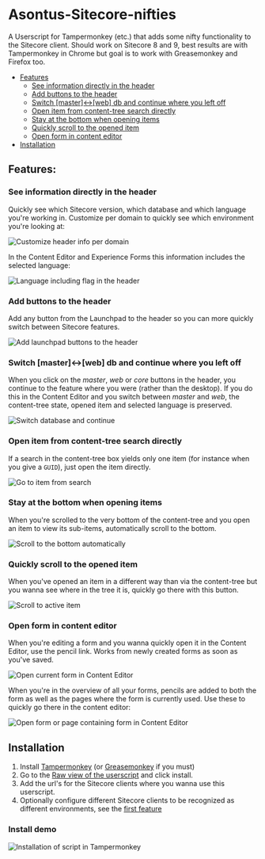 Asontus-Sitecore-nifties
========================

A Userscript for Tampermonkey (etc.) that adds some nifty functionality to the Sitecore client. Should work on Sitecore 8 and 9, best results are with Tampermonkey in Chrome but goal is to work with Greasemonkey and Firefox too.

- [Features](#features)
  - [See information directly in the header](#see-information-directly-in-the-header)
  - [Add buttons to the header](#add-buttons-to-the-header)
  - [Switch [master]<->[web] db and continue where you left off](#switch-master-web-db-and-continue-where-you-left-off)
  - [Open item from content-tree search directly](#open-item-from-content-tree-search-directly)
  - [Stay at the bottom when opening items](#stay-at-the-bottom-when-opening-items)
  - [Quickly scroll to the opened item](#quickly-scroll-to-the-opened-item)
  - [Open form in content editor](#open-form-in-content-editor)
- [Installation](#installation)

Features:
---------

### See information directly in the header

Quickly see which Sitecore version, which database and which language you're working in. Customize per domain to quickly see which environment you're looking at:

![Customize header info per domain](./assets/register-domain.gif)

In the Content Editor and Experience Forms this information includes the selected language:

![Language including flag in the header](./assets/language.gif)

### Add buttons to the header

Add any button from the Launchpad to the header so you can more quickly switch between Sitecore features.

![Add launchpad buttons to the header](./assets/quick-access.gif)

### Switch [master]<->[web] db and continue where you left off

When you click on the _master_, _web_ or _core_ buttons in the header, you continue to the feature where you were (rather than the desktop). If you do this in the Content Editor and you switch between _master_ and _web_, the content-tree state, opened item and selected language is preserved.

![Switch database and continue](./assets/continue-to-tree.gif)

### Open item from content-tree search directly

If a search in the content-tree box yields only one item (for instance when you give a `GUID`), just open the item directly.

![Go to item from search](./assets/instant-go.gif)

### Stay at the bottom when opening items

When you're scrolled to the very bottom of the content-tree and you open an item to view its sub-items, automatically scroll to the bottom.

![Scroll to the bottom automatically](./assets/scroll-to-bottom.gif)

### Quickly scroll to the opened item

When you've opened an item in a different way than via the content-tree but you wanna see where in the tree it is, quickly go there with this button.

![Scroll to active item](./assets/scroll-to-selected.gif)

### Open form in content editor

When you're editing a form and you wanna quickly open it in the Content Editor, use the pencil link. Works from newly created forms as soon as you've saved.

![Open current form in Content Editor](./assets/new-form-pencil.gif)

When you're in the overview of all your forms, pencils are added to both the form as well as the pages where the form is currently used. Use these to quickly go there in the content editor:

![Open form or page containing form in Content Editor](./assets/forms-overview-pencils.gif)

Installation
------------

1. Install [Tampermonkey](https://www.tampermonkey.net/) (or [Greasemonkey](https://addons.mozilla.org/en-US/firefox/addon/greasemonkey/) if you must)
2. Go to the [Raw view of the userscript](https://github.com/asontu/Asontus-Sitecore-nifties/raw/master/sitecore-nifties.user.js) and click install.
3. Add the url's for the Sitecore clients where you wanna use this userscript.
4. Optionally configure different Sitecore clients to be recognized as different environments, see the [first feature](#see-information-directly-in-the-header)

### Install demo

![Installation of script in Tampermonkey](./assets/install-script.gif)